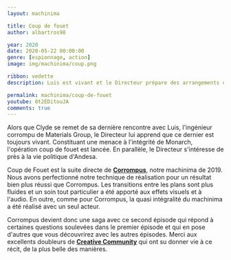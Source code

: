 ```yaml
---
layout: machinima

title: Coup de fouet
author: albartros98

year: 2020
date: 2020-05-22 00:00:00
genre: [espionnage, action]
image: img/machinima/coup.png

ribbon: vedette
description: Luis est vivant et le Directeur prépare des arrangements douteux avec les sénateurs d'Andesia.

permalink: machinima/coup-de-fouet
youtube: 0t2EDitouJA
comments: true
---
```

Alors que Clyde se remet de sa dernière rencontre avec Luis, l'ingénieur corrompu de Materials Group, le Directeur lui apprend que ce dernier est toujours vivant.
Constituant une menace à l'intégrité de Monarch, l'opération coup de fouet est lancée.
En parallèle, le Directeur s'intéresse de près à la vie politique d'Andesa.

Coup de Fouet est la suite directe de **[Corrompus](https://legipix.net/machinima/corrompus)**, notre machinima de 2019.
Nous avons perfectionné notre technique de réalisation pour un résultat bien plus réussi que Corrompus.
Les transitions entre les plans sont plus fluides et un soin tout particulier a été apporté aux effets visuels et à l'audio.
En outre, comme pour Corrompus, la quasi intégralité du machinima a été réalisé avec un seul acteur.

Corrompus devient donc une saga avec ce second épisode qui répond à certaines questions soulevées dans le premier épisode et qui en pose d'autres que vous découvrirez avec les autres épisodes.
Merci aux excellents doubleurs de **[Creative Community](https://creativecommunity.fr/)** qui ont su donner vie à ce récit, de la plus belle des manières.

